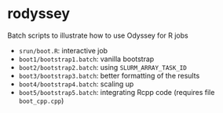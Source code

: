 # rodyssey
Batch scripts to illustrate how to use Odyssey for R jobs

- `srun/boot.R`: interactive job
- `boot1/bootstrap1.batch`: vanilla bootstrap
- `boot2/bootstrap2.batch`: using `SLURM_ARRAY_TASK_ID`
- `boot3/bootstrap3.batch`: better formatting of the results
- `boot4/bootstrap4.batch`: scaling up
- `boot5/bootstrap5.batch`: integrating Rcpp code (requires file
  `boot_cpp.cpp`)

